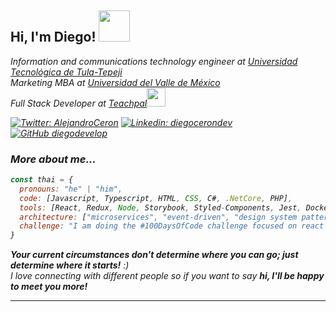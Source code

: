 <h2> Hi, I'm Diego! <img src="https://media.giphy.com/media/mGcNjsfWAjY5AEZNw6/giphy.gif" width="50"></h2>
<p><em>Information and communications technology engineer at <a href="https://www.uttt.edu.mx/">Universidad Tecnológica de Tula-Tepeji</a>
</br><em>Marketing MBA at <a href="https://www.uttt.edu.mx/">Universidad del Valle de México</a>
</br>Full Stack Developer at <a href="https://www.teachpal.com.mx/">Teachpal</a><img src="https://media.giphy.com/media/WUlplcMpOCEmTGBtBW/giphy.gif" width="30"> 
</em></p>


[![Twitter: AlejandroCeron](https://img.shields.io/twitter/follow/alejandroceron?style=social)](https://twitter.com/alejand93431027)
[![Linkedin: diegocerondev](https://img.shields.io/badge/-diegocerondev-blue?style=flat-square&logo=Linkedin&logoColor=white&link=https://www.linkedin.com/in/diego-ceron-dev/)](https://www.linkedin.com/in/thaianebraga/)
[![GitHub diegodevelop](https://img.shields.io/github/followers/diegodevelop?label=follow&style=social)](https://github.com/diegodevelop)

###  More about me...  

```javascript
const thai = {
  pronouns: "he" | "him",
  code: [Javascript, Typescript, HTML, CSS, C#, .NetCore, PHP],
  tools: [React, Redux, Node, Storybook, Styled-Components, Jest, Docker],
  architecture: ["microservices", "event-driven", "design system pattern", "domain driven design],
  challenge: "I am doing the #100DaysOfCode challenge focused on react and typescript"
}
```

<em><b>Your current circumstances don't determine where you can go; just determine where it starts!</b> :)</em>
<br>
<em>I love connecting with different people</b> so if you want to say <b>hi, I'll be happy to meet you more!</em>

---
